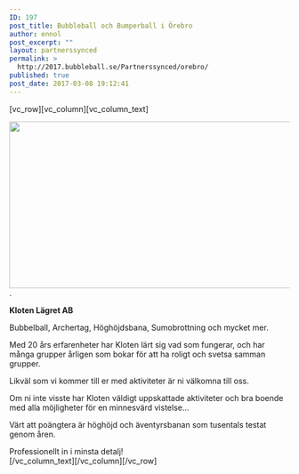 ```yaml
---
ID: 197
post_title: Bubbleball och Bumperball i Örebro
author: ennol
post_excerpt: ""
layout: partnerssynced
permalink: >
  http://2017.bubbleball.se/Partnerssynced/orebro/
published: true
post_date: 2017-03-08 19:12:41
---
```

[vc_row][vc_column][vc_column_text]
<div id="block_container_89363261" class="block_container presentation_image_block">
<div id="block_89363261">
<div class="h24_normal_text">
<div class="h24_image_block_align h24_image_block_align_left "><img class="alignnone size-full wp-image-1197" src="http://2017.bubbleball.se/wp-content/uploads/2017/03/archerytag-bubbleball-örebro.jpg" alt="" width="1200" height="300" />
.</div>
</div>
</div>
</div>
<div id="block_container_89363257" class="block_container standard_text_block text_block">
<div id="block_89363257">
<div id="block_89363257_text_content" class="text_content">

<strong>Kloten Lägret AB</strong>

Bubbelball, Archertag, Höghöjdsbana, Sumobrottning och mycket mer.

Med 20 års erfarenheter har Kloten lärt sig vad som fungerar, och har många grupper årligen som bokar för att ha roligt och svetsa samman grupper.

Likväl som vi kommer till er med aktiviteter är ni välkomna till oss.

Om ni inte visste har Kloten väldigt uppskattade aktiviteter och bra boende med alla möjligheter för en minnesvärd vistelse...

Värt att poängtera är höghöjd och äventyrsbanan som tusentals testat genom åren.

</div>
</div>
Professionellt in i minsta detalj!

</div>
[/vc_column_text][/vc_column][/vc_row]